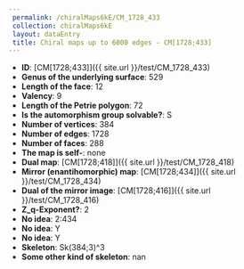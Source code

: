 ```yaml
--- 
 permalink: /chiralMaps6kE/CM_1728_433 
 collection: chiralMaps6kE
 layout: dataEntry
 title: Chiral maps up to 6000 edges - CM[1728;433]
---
```


- **ID**: [CM[1728;433]]({{ site.url }}/test/CM_1728_433)
- **Genus of the underlying surface**: 529
- **Length of the face**: 12
- **Valency**: 9
- **Length of the Petrie polygon**: 72
- **Is the automorphism group solvable?**: S
- **Number of vertices**: 384
- **Number of edges**: 1728
- **Number of faces**: 288
- **The map is self-**: none
- **Dual map**: [CM[1728;418]]({{ site.url }}/test/CM_1728_418)
- **Mirror (enantihomorphic) map**: [CM[1728;434]]({{ site.url }}/test/CM_1728_434)
- **Dual of the mirror image**: [CM[1728;416]]({{ site.url }}/test/CM_1728_416)
- **Z_q-Exponent?**: 2
- **No idea**:  2:434
- **No idea**: Y
- **No idea**: Y
- **Skeleton**: Sk(384;3)^3
- **Some other kind of skeleton**: nan
